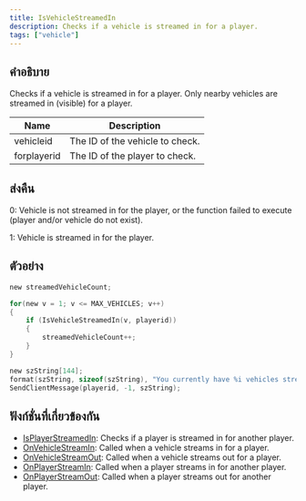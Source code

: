 ```yaml
---
title: IsVehicleStreamedIn
description: Checks if a vehicle is streamed in for a player.
tags: ["vehicle"]
---
```


## คำอธิบาย

Checks if a vehicle is streamed in for a player. Only nearby vehicles are streamed in (visible) for a player.

| Name        | Description                     |
| ----------- | ------------------------------- |
| vehicleid   | The ID of the vehicle to check. |
| forplayerid | The ID of the player to check.  |

## ส่งคืน

0: Vehicle is not streamed in for the player, or the function failed to execute (player and/or vehicle do not exist).

1: Vehicle is streamed in for the player.

## ตัวอย่าง

```c
new streamedVehicleCount;

for(new v = 1; v <= MAX_VEHICLES; v++)
{
    if (IsVehicleStreamedIn(v, playerid))
    {
        streamedVehicleCount++;
    }
}

new szString[144];
format(szString, sizeof(szString), "You currently have %i vehicles streamed in to your game.", streamedVehicleCount);
SendClientMessage(playerid, -1, szString);
```

## ฟังก์ชั่นที่เกี่ยวข้องกัน

- [IsPlayerStreamedIn](../../scripting/functions/IsPlayerStreamedIn.md): Checks if a player is streamed in for another player.
- [OnVehicleStreamIn](../../scripting/callbacks/OnVehicleStreamIn.md): Called when a vehicle streams in for a player.
- [OnVehicleStreamOut](../../scripting/callbacks/OnVehicleStreamOut.md): Called when a vehicle streams out for a player.
- [OnPlayerStreamIn](../../scripting/callbacks/OnPlayerStreamIn.md): Called when a player streams in for another player.
- [OnPlayerStreamOut](../../scripting/callbacks/OnPlayerStreamOut.md): Called when a player streams out for another player.
